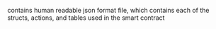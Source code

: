 contains human readable json format file, which contains each of the structs, actions, and tables used in the smart contract


